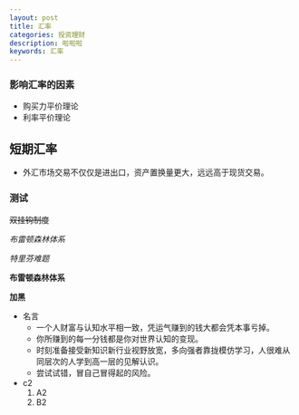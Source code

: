 ```yaml
---
layout: post
title: 汇率
categories: 投资理财
description: 啦啦啦
keywords: 汇率
---
```

### 影响汇率的因素
- 购买力平价理论
- 利率平价理论
## 短期汇率
- 外汇市场交易不仅仅是进出口，资产置换量更大，远远高于现货交易。
### 测试
~~双挂钩制度~~
  
_布雷顿森林体系_
                                                                                                                                           
*特里芬难题*
                                                                                                                                           
                                                                                                                                           
__布雷顿森林体系__
                                                                                                                                           
**加黑**
- 名言
   - 一个人财富与认知水平相一致，凭运气赚到的钱大都会凭本事亏掉。
   - 你所赚到的每一分钱都是你对世界认知的变现。
   - 时刻准备接受新知识新行业视野放宽，多向强者靠拢模仿学习，人很难从同层次的人学到高一层的见解认识。
   - 尝试试错，冒自己冒得起的风险。
- c2
   1. A2
   2. B2
 


